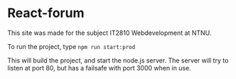 # React-forum

This site was made for the subject IT2810 Webdevelopment at NTNU.

To run the project, type ```npm run start:prod```

This will build the project, and start the node.js server. The server will try to listen at port 80, but has a failsafe with port 3000 when in use.
